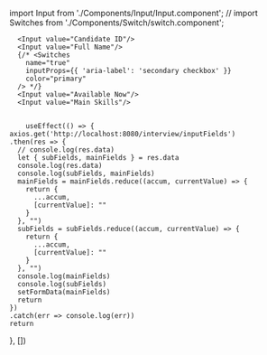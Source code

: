 import Input from './Components/Input/Input.component';
// import Switches from './Components/Switch/switch.component';

      <Input value="Candidate ID"/>
      <Input value="Full Name"/>
      {/* <Switches
        name="true"
        inputProps={{ 'aria-label': 'secondary checkbox' }}
        color="primary"
      /> */}
      <Input value="Available Now"/>
      <Input value="Main Skills"/>


        useEffect(() => {
    axios.get('http://localhost:8080/interview/inputFields')
    .then(res => {
      // console.log(res.data)
      let { subFields, mainFields } = res.data
      console.log(res.data)
      console.log(subFields, mainFields)
      mainFields = mainFields.reduce((accum, currentValue) => {
        return {
          ...accum,
          [currentValue]: ""
        }
      }, "")
      subFields = subFields.reduce((accum, currentValue) => {
        return {
          ...accum,
          [currentValue]: ""
        }
      }, "")
      console.log(mainFields)
      console.log(subFields)
      setFormData(mainFields)
      return
    })
    .catch(err => console.log(err))
    return 
  }, [])